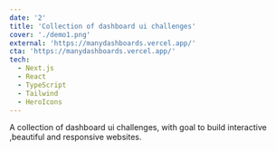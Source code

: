 ```yaml
---
date: '2'
title: 'Collection of dashboard ui challenges'
cover: './demo1.png'
external: 'https://manydashboards.vercel.app/'
cta: 'https://manydashboards.vercel.app/'
tech:
  - Next.js
  - React
  - TypeScript
  - Tailwind
  - HeroIcons
---
```


A collection of dashboard ui challenges, with goal to build interactive
,beautiful and responsive websites.
